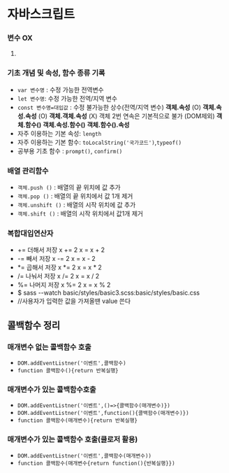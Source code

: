 # 자바스크립트
### 변수 OX
1.
### 기초 개념 및 속성, 함수 종류 기록
* `var 변수명` : 수정 가능한 전역변수
* `let 변수명`: 수정 가능한 전역/지역 변수
* `const 변수명=대입값` : 수정 불가능한 상수(전역/지역 변수)
**객체.속성** (O)
**객체.속성.속성** (O)
**객체.객체.속성** (X) 객체 2번 연속은 기본적으로 불가 (DOM제외)
**객체.함수()** 
**객체.속성.함수()** 
**객체.함수().속성**
* 자주 이용하는 기본 속성: `length` 
* 자주 이용하는 기본 함수: `toLocalString('국가코드')`,`typeof()`
* 공부용 기초 함수 : `prompt()`, `confirm()` 
### **배열** 관리함수
* `객체.push ()` : 배열의 끝 위치에 값 추가
* `객체.pop ()` : 배열의 끝 위치에서 값 1개 제거
* `객체.unshift ()` : 배열의 시작 위치에 값 추가
* `객체.shift ()` : 배열의 시작 위치에서 값1개 제거
### 복합대입연산자
* +=	더해서 저장	x += 2	x = x + 2
* -=	빼서 저장	x -= 2	x = x - 2
* *=	곱해서 저장	x *= 2	x = x * 2
* /=	나눠서 저장	x /= 2	x = x / 2
* %=	나머지 저장	x %= 2	x = x % 2
* $ sass --watch basic/styles/basic3.scss:basic/styles/basic.css
* //사용자가 입력한 값을 가져올땐 value 쓴다
## 콜백함수 정리
### 매개변수 없는 콜백함수 호출
* `DOM.addEventListner('이벤트',콜백함수)`
* `function 콜백함수(){return 반복실행}`

### 매개변수가 있는 콜백함수호출
* `DOM.addEventListner('이벤트',()=>{콜백함수(매개변수)})`
* `DOM.addEventListner('이벤트',function(){콜백함수(매개변수)})`
* `function 콜백함수(매개변수){return 반복실행}`

### 매개변수가 있는 콜백함수 호출(클로저 활용)
* `DOM.addEventListner('이벤트',콜백함수(매개변수))`
* `function 콜백함수(매개변수{return function(){반복실행}})`